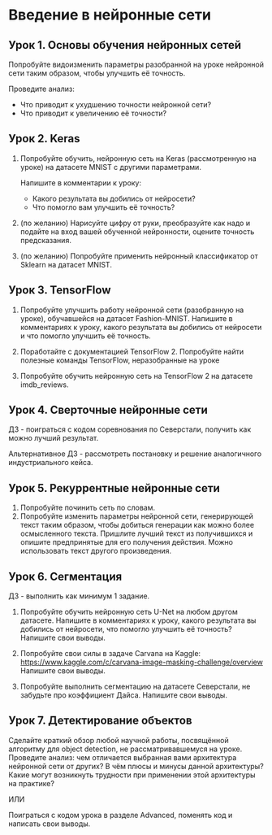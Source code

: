 # Введение в нейронные сети

## Урок 1. Основы обучения нейронных сетей

Попробуйте видоизменить параметры разобранной на уроке нейронной сети таким образом, чтобы улучшить её точность.

Проведите анализ:
- Что приводит к ухудшению точности нейронной сети?
- Что приводит к увеличению её точности?

## Урок 2. Keras

1. Попробуйте обучить, нейронную сеть на Keras (рассмотренную на уроке) на датасете MNIST с другими параметрами.
   
   Напишите в комментарии к уроку:
   - Какого результата вы добились от нейросети?
   - Что помогло вам улучшить её точность?

2. (по желанию) Нарисуйте цифру от руки, преобразуйте как надо и подайте на вход вашей обученной нейронности, оцените точность предсказания.

3. (по желанию) Попробуйте применить нейронный классификатор от Sklearn на датасет MNIST.

## Урок 3. TensorFlow

1. Попробуйте улучшить работу нейронной сети (разобранную на уроке), обучавшейся на датасет Fashion-MNIST. Напишите в комментариях к уроку, какого результата вы добились от нейросети и что помогло улучшить её точность.

2. Поработайте с документацией TensorFlow 2. Попробуйте найти полезные команды TensorFlow, неразобранные на уроке

3. Попробуйте обучить нейронную сеть на TensorFlow 2 на датасете imdb_reviews.

## Урок 4. Сверточные нейронные сети

ДЗ - поиграться с кодом соревнования по Северстали, получить как можно лучший результат.

Альтернативное ДЗ - рассмотреть постановку и решение аналогичного индустриального кейса.

## Урок 5. Рекуррентные нейронные сети

1. Попробуйте починить сеть по словам.
2. Попробуйте изменить параметры нейронной сети, генерирующей текст таким образом, чтобы добиться генерации как можно более осмысленного текста. Пришлите лучший текст из получившихся и опишите предпринятые для его получения действия. Можно использовать текст другого произведения.

## Урок 6. Сегментация

ДЗ - выполнить как минимум 1 задание.

1. Попробуйте обучить нейронную сеть U-Net на любом другом датасете. Напишите в комментариях к уроку, какого результата вы добились от нейросети, что помогло улучшить её точность? 
   Напишите свои выводы.

2. Попробуйте свои силы в задаче Carvana на Kaggle: https://www.kaggle.com/c/carvana-image-masking-challenge/overview 
   Напишите свои выводы.

3. Попробуйте выполнить сегментацию на датасете Северстали, не забудьте про коэффициент Дайса.
   Напишите свои выводы.

## Урок 7. Детектирование объектов

Сделайте краткий обзор любой научной работы, посвящённой алгоритму для object detection, не рассматривавшемуся на уроке. Проведите анализ: чем отличается выбранная вами архитектура нейронной сети от других? В чём плюсы и минусы данной архитектуры? Какие могут возникнуть трудности при применении этой архитектуры на практике?

ИЛИ

Поиграться с кодом урока в разделе Advanced, поменять код и написать свои выводы.

